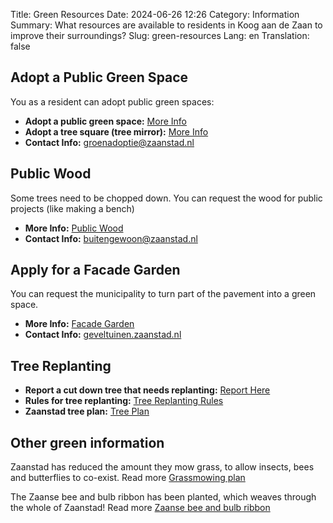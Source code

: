Title: Green Resources
Date: 2024-06-26 12:26
Category: Information
Summary: What resources are available to residents in Koog aan de Zaan to improve their surroundings?
Slug: green-resources
Lang: en
Translation: false


## Adopt a Public Green Space
You as a resident can adopt public green spaces:

- **Adopt a public green space:** [More Info](https://buitengewoon.zaanstad.nl/groen/groenadoptie)
- **Adopt a tree square (tree mirror):** [More Info](https://buitengewoon.zaanstad.nl/groen/groene-boomspiegels)
- **Contact Info:** [groenadoptie@zaanstad.nl](mailto:groenadoptie@zaanstad.nl)

## Public Wood
Some trees need to be chopped down. You can request the wood for public projects (like making a bench)

- **More Info:** [Public Wood](https://buitengewoon.zaanstad.nl/groen/stadshout)
- **Contact Info:** [buitengewoon@zaanstad.nl](mailto:buitengewoon@zaanstad.nl)

## Apply for a Facade Garden
You can request the municipality to turn part of the pavement into a green space.

- **More Info:** [Facade Garden](https://buitengewoon.zaanstad.nl/groen/geveltuin)
- **Contact Info:** [geveltuinen.zaanstad.nl](mailto:geveltuinen.zaanstad.nl)

## Tree Replanting

- **Report a cut down tree that needs replanting:** [Report Here](https://www.zaanstad.nl/mozard/!suite86.scherm0325?mVrg=19336)
- **Rules for tree replanting:** [Tree Replanting Rules](https://buitengewoon.zaanstad.nl/bomen/herplant-bomen)
- **Zaanstad tree plan:** [Tree Plan](https://buitengewoon.zaanstad.nl/bomen/bomenbeleidsplan)

## Other green information
Zaanstad has reduced the amount they mow grass, to allow insects, bees and butterflies to co-exist. Read more [Grassmowing plan](https://buitengewoon.zaanstad.nl/groen/grasmaaien)

The Zaanse bee and bulb ribbon has been planted, which weaves through the whole of Zaanstad! Read more [Zaanse bee and bulb ribbon](https://buitengewoon.zaanstad.nl/groen/zaanstad-bloeit-van-noord-tot-zuid)
